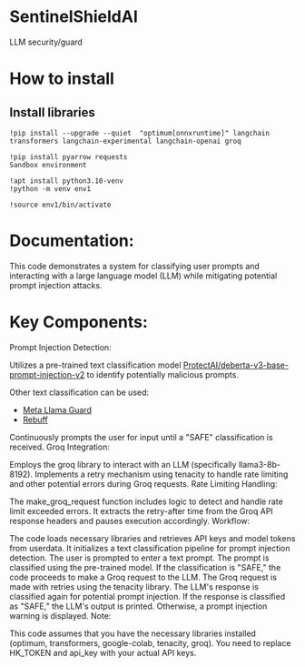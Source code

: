 # SentinelShieldAI
LLM security/guard

# How to install

## Install libraries

```
!pip install --upgrade --quiet  "optimum[onnxruntime]" langchain transformers langchain-experimental langchain-openai groq

!pip install pyarrow requests
Sandbox environment

!apt install python3.10-venv
!python -m venv env1

!source env1/bin/activate
```

# Documentation:

This code demonstrates a system for classifying user prompts and interacting with a large language model (LLM) while mitigating potential prompt injection attacks.

# Key Components:

Prompt Injection Detection:

Utilizes a pre-trained text classification model [ProtectAI/deberta-v3-base-prompt-injection-v2](https://huggingface.co/protectai/deberta-v3-base-prompt-injection-v2) to identify potentially malicious prompts.

Other text classification can be used: 
+ [Meta Llama Guard](https://huggingface.co/meta-llama/Meta-Llama-Guard-2-8B)
+ [Rebuff](https://github.com/protectai/rebuff) 

Continuously prompts the user for input until a "SAFE" classification is received.
Groq Integration:

Employs the groq library to interact with an LLM (specifically llama3-8b-8192).
Implements a retry mechanism using tenacity to handle rate limiting and other potential errors during Groq requests.
Rate Limiting Handling:

The make_groq_request function includes logic to detect and handle rate limit exceeded errors.
It extracts the retry-after time from the Groq API response headers and pauses execution accordingly.
Workflow:

The code loads necessary libraries and retrieves API keys and model tokens from userdata.
It initializes a text classification pipeline for prompt injection detection.
The user is prompted to enter a text prompt.
The prompt is classified using the pre-trained model.
If the classification is "SAFE," the code proceeds to make a Groq request to the LLM.
The Groq request is made with retries using the tenacity library.
The LLM's response is classified again for potential prompt injection.
If the response is classified as "SAFE," the LLM's output is printed. Otherwise, a prompt injection warning is displayed.
Note:

This code assumes that you have the necessary libraries installed (optimum, transformers, google-colab, tenacity, groq).
You need to replace HK_TOKEN and api_key with your actual API keys.
